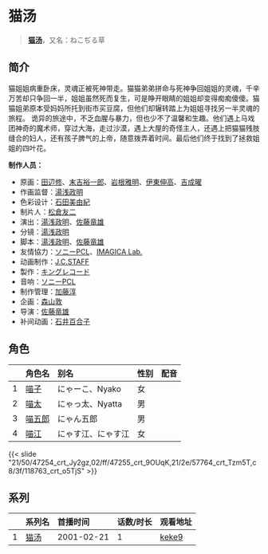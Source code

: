 # 猫汤


> <u>**[猫汤](https://bgm.tv/subject/4028)**</u>，又名：ねこぢる草

## 简介

猫姐姐病重卧床，灵魂正被死神带走。猫猫弟弟拼命与死神争回姐姐的灵魂，千辛万苦却只争回一半，姐姐虽然死而复生，可是睁开眼睛的姐姐却变得痴痴傻傻。猫猫姐弟原本受妈妈所托到街市买豆腐，但他们却辗转踏上为姐姐寻找另一半灵魂的旅程。
诡异的旅途中，不乏血腥与暴力，但也少不了温馨和生趣。他们遇上马戏团神奇的魔术师，穿过大海，走过沙漠，遇上大屋的奇怪主人，还遇上把猫猫残肢缝合的妇人，还有孩子脾气的上帝，随意拨弄着时间。最后他们终于找到了拯救姐姐的四叶花。

**制作人员：**
- 原画：[田辺修](https://bgm.tv/person/14509)、[末吉裕一郎](https://bgm.tv/person/2251)、[岩根雅明](https://bgm.tv/person/12160)、[伊東伸高](https://bgm.tv/person/3164)、[吉成曜](https://bgm.tv/person/9752)
- 作画监督：[湯浅政明](https://bgm.tv/person/2280)
- 色彩设计：[石田美由紀](https://bgm.tv/person/940)
- 制片人：[松倉友二](https://bgm.tv/person/2654)
- 演出：[湯浅政明](https://bgm.tv/person/2280)、[佐藤竜雄](https://bgm.tv/person/548)
- 分镜：[湯浅政明](https://bgm.tv/person/2280)
- 脚本：[湯浅政明](https://bgm.tv/person/2280)、[佐藤竜雄](https://bgm.tv/person/548)
- 友情協力：[ソニーPCL](https://bgm.tv/person/1491)、[IMAGICA Lab.](https://bgm.tv/person/265)
- 动画制作：[J.C.STAFF](https://bgm.tv/person/390)
- 製作：[キングレコード](https://bgm.tv/person/264)
- 音响：[ソニーPCL](https://bgm.tv/person/1491)
- 制作管理：[加藤淳](https://bgm.tv/person/35923)
- 企画：[森山敦](https://bgm.tv/person/1535)
- 导演：[佐藤竜雄](https://bgm.tv/person/548)
- 补间动画：[石井百合子](https://bgm.tv/person/3512)

## 角色

|     |   角色名   |   别名  | 性别 |  配音  |
|:--- |:------  |:----      |:---  |:--   |
| 1 | [喵子](https://bgm.tv/character/47254) | にゃーこ、Nyako | 女 |  |
| 2 | [喵太](https://bgm.tv/character/47255) | にゃっ太、Nyatta | 男 |  |
| 3 | [喵五郎](https://bgm.tv/character/57764) | にゃん五郎 | 男 |  |
| 4 | [喵江](https://bgm.tv/character/118763) | にゃす江、にゃす江 | 女 |  |

{{< slide "21/50/47254_crt_Jy2gz,02/ff/47255_crt_9OUqK,21/2e/57764_crt_Tzm5T,c8/3f/118763_crt_o5TjS" >}}

## 系列

|     | 系列名 | 首播时间       | 话数/时长 | 观看地址                                                    |
| :-- | :-- | :--------- | :---- | :------------------------------------------------------ |
| 1   |[猫汤](https://bgm.tv/subject/4028)| 2001-02-21 | 1     | [keke9](https://www.keke9.app/play/24678-4-196539.html) |



